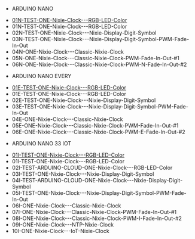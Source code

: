 * ARDUINO NANO
- <a target="_blank" href="https://github.com/marcinsaj/ONE-Nixie-Clock/blob/main/examples/arduino-nano/01N-TEST-ONE-Nixie-Clock---RGB-LED-Color.ino">01N-TEST-ONE-Nixie-Clock---RGB-LED-Color</a>
- 01N-TEST-ONE-Nixie-Clock---RGB-LED-Color
- 02N-TEST-ONE-Nixie-Clock---Nixie-Display-Digit-Symbol
- 03N-TEST-ONE-Nixie-Clock---Nixie-Display-Digit-Symbol-PWM-Fade-In-Out
- 04N-ONE-Nixie-Clock---Classic-Nixie-Clock
- 05N-ONE-Nixie-Clock---Classic-Nixie-Clock-PWM-Fade-In-Out-#1
- 06N-ONE-Nixie-Clock---Classic-Nixie-Clock-PWM-N-Fade-In-Out-#2

* ARDUINO NANO EVERY
- <a target="_blank" href="https://github.com/marcinsaj/ONE-Nixie-Clock/blob/main/examples/arduino-nano-every/01E-TEST-ONE-Nixie-Clock---RGB-LED-Color.ino">01E-TEST-ONE-Nixie-Clock---RGB-LED-Color</a>
- 01E-TEST-ONE-Nixie-Clock---RGB-LED-Color
- 02E-TEST-ONE-Nixie-Clock---Nixie-Display-Digit-Symbol
- 03E-TEST-ONE-Nixie-Clock---Nixie-Display-Digit-Symbol-PWM-Fade-In-Out
- 04E-ONE-Nixie-Clock---Classic-Nixie-Clock
- 05E-ONE-Nixie-Clock---Classic-Nixie-Clock-PWM-Fade-In-Out-#1
- 06E-ONE-Nixie-Clock---Classic-Nixie-Clock-PWM-E-Fade-In-Out-#2

* ARDUINO NANO 33 IOT
- <a target="_blank" href="https://github.com/marcinsaj/ONE-Nixie-Clock/blob/main/examples/arduino-nano-33-iot/01I-TEST-ONE-Nixie-Clock---RGB-LED-Color.ino">01I-TEST-ONE-Nixie-Clock---RGB-LED-Color</a>
- 01I-TEST-ONE-Nixie-Clock---RGB-LED-Color
- 02I-TEST-ARDUINO-CLOUD-ONE-Nixie-Clock---RGB-LED-Color
- 03I-TEST-ONE-Nixie-Clock---Nixie-Display-Digit-Symbol
- 04I-TEST-ARDUINO-CLOUD-ONE-Nixie-Clock---Nixie-Display-Digit-Symbol
- 05I-TEST-ONE-Nixie-Clock---Nixie-Display-Digit-Symbol-PWM-Fade-In-Out
- 06I-ONE-Nixie-Clock---Classic-Nixie-Clock
- 07I-ONE-Nixie-Clock---Classic-Nixie-Clock-PWM-Fade-In-Out-#1
- 08I-ONE-Nixie-Clock---Classic-Nixie-Clock-PWM-I-Fade-In-Out-#2
- 09I-ONE-Nixie-Clock---NTP-Nixie-Clock 
- 10I-ONE-Nixie-Clock---IoT-Nixie-Clock
